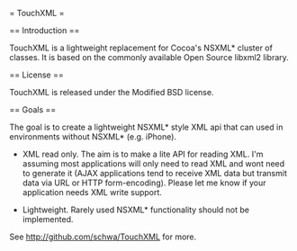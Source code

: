 = TouchXML =

== Introduction ==

TouchXML is a lightweight replacement for Cocoa's NSXML* cluster of
classes. It is based on the commonly available Open Source libxml2
library.

== License ==

TouchXML is released under the Modified BSD license.

== Goals ==

The goal is to create a lightweight  NSXML* style XML api that can used
in environments without NSXML* (e.g. iPhone).

* XML read only. The aim is to make a lite API for reading XML. I'm
assuming most applications will only need to read XML and wont need to
generate it (AJAX applications tend to receive XML data but transmit
data via URL or HTTP form-encoding). Please let me know if your
application needs XML write support.

* Lightweight. Rarely used NSXML* functionality should not be
implemented.

See http://github.com/schwa/TouchXML for more.
